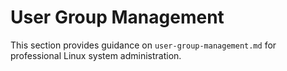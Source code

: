 # User Group Management

This section provides guidance on `user-group-management.md` for professional Linux system administration.